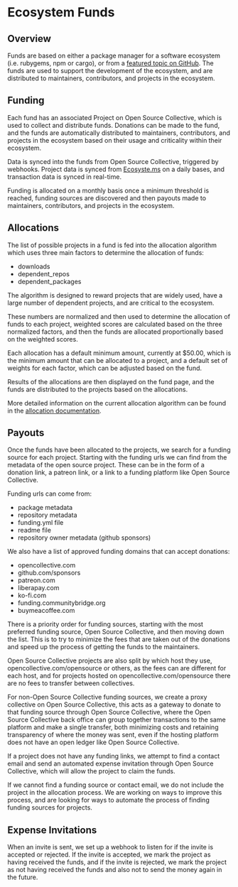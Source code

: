 # Ecosystem Funds

## Overview

Funds are based on either a package manager for a software ecosystem (i.e. rubygems, npm or cargo), or from a [featured topic on GitHub](https://awesome.ecosyste.ms/topics). The funds are used to support the development of the ecosystem, and are distributed to maintainers, contributors, and projects in the ecosystem.

## Funding

Each fund has an associated Project on Open Source Collective, which is used to collect and distribute funds. Donations can be made to the fund, and the funds are automatically distributed to maintainers, contributors, and projects in the ecosystem based on their usage and criticality within their ecosystem.

Data is synced into the funds from Open Source Collective, triggered by webhooks. Project data is synced from [Ecosyste.ms](https://ecosyste.ms/) on a daily bases, and transaction data is synced in real-time.

Funding is allocated on a monthly basis once a minimum threshold is reached, funding sources are discovered and then payouts made to maintainers, contributors, and projects in the ecosystem.

## Allocations

The list of possible projects in a fund is fed into the allocation algorithm which uses three main factors to determine the allocation of funds:

- downloads
- dependent_repos
- dependent_packages

The algorithm is designed to reward projects that are widely used, have a large number of dependent projects, and are critical to the ecosystem.

These numbers are normalized and then used to determine the allocation of funds to each project, weighted scores are calculated based on the three normalized factors, and then the funds are allocated proportionally based on the weighted scores.

Each allocation has a default minimum amount, currently at $50.00, which is the minimum amount that can be allocated to a project, and a default set of weights for each factor, which can be adjusted based on the fund.

Results of the allocations are then displayed on the fund page, and the funds are distributed to the projects based on the allocations.

More detailed information on the current allocation algorithm can be found in the [allocation documentation](docs/allocation.md).

## Payouts

Once the funds have been allocated to the projects, we search for a funding source for each project. Starting with the funding urls we can find from the metadata of the open source project. These can be in the form of a donation link, a patreon link, or a link to a funding platform like Open Source Collective. 

Funding urls can come from:
- package metadata
- repository metadata
- funding.yml file
- readme file
- repository owner metadata (github sponsors)

We also have a list of approved funding domains that can accept donations:

- opencollective.com
- github.com/sponsors
- patreon.com
- liberapay.com
- ko-fi.com
- funding.communitybridge.org
- buymeacoffee.com

There is a priority order for funding sources, starting with the most preferred funding source, Open Source Collective, and then moving down the list. This is to try to minimize the fees that are taken out of the donations and speed up the process of getting the funds to the maintainers.

Open Source Collective projects are also split by which host they use, opencollective.com/opensource or others, as the fees can are different for each host, and for projects hosted on opencollective.com/opensource there are no fees to transfer between collectives.

For non-Open Source Collective funding sources, we create a proxy collective on Open Source Collective, this acts as a gateway to donate to that funding source through Open Source Collective, where the Open Source Collective back office can group together transactions to the same platform and make a single transfer, both minimizing costs and retaining transparency of where the money was sent, even if the hosting platform does not have an open ledger like Open Source Collective.

If a project does not have any funding links, we attempt to find a contact email and send an automated expense invitation through Open Source Collective, which will allow the project to claim the funds.

If we cannot find a funding source or contact email, we do not include the project in the allocation process. We are working on ways to improve this process, and are looking for ways to automate the process of finding funding sources for projects.

## Expense Invitations

When an invite is sent, we set up a webhook to listen for if the invite is accepted or rejected. If the invite is accepted, we mark the project as having received the funds, and if the invite is rejected, we mark the project as not having received the funds and also not to send the money again in the future.